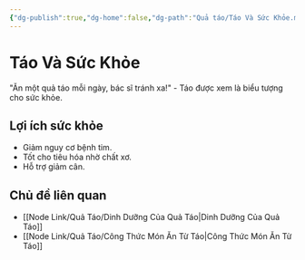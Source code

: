 ```yaml
---
{"dg-publish":true,"dg-home":false,"dg-path":"Quả táo/Táo Và Sức Khỏe.md","permalink":"/qua-tao/tao-va-suc-khoe/","dgPassFrontmatter":true,"noteIcon":"","created":"2025-01-01T22:24:24.725+07:00","updated":"2025-01-01T22:37:33.053+07:00"}
---
```


# Táo Và Sức Khỏe
"Ăn một quả táo mỗi ngày, bác sĩ tránh xa!" - Táo được xem là biểu tượng cho sức khỏe.

## Lợi ích sức khỏe
- Giảm nguy cơ bệnh tim.
- Tốt cho tiêu hóa nhờ chất xơ.
- Hỗ trợ giảm cân.

## Chủ đề liên quan
- [[Node Link/Quả Táo/Dinh Dưỡng Của Quả Táo\|Dinh Dưỡng Của Quả Táo]]
- [[Node Link/Quả Táo/Công Thức Món Ăn Từ Táo\|Công Thức Món Ăn Từ Táo]]
